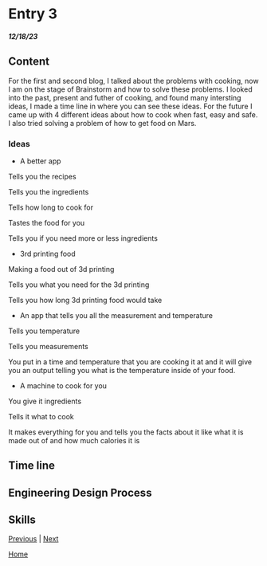 # Entry 3
##### 12/18/23

## Content 
For the first and second blog, I talked about the problems with cooking, now I am on the stage of Brainstorm and how to solve these problems. I looked into the past, present and futher of cooking, and found many intersting ideas, I made a time line in where you can see these ideas. For the future I came up with 4 different ideas about how to cook when fast, easy and safe. I also tried solving a problem of how to get food on Mars. 

### Ideas
* A better app

Tells you the recipes 

Tells you the ingredients

Tells how long to cook for

Tastes the food for you

Tells you if you need more or less ingredients

* 3rd printing food

Making a food out of 3d printing

Tells you what you need for the 3d printing

Tells you how long 3d printing food would take 

* An app that tells you all the measurement and temperature

Tells you temperature

Tells you measurements 

You put in a time and temperature that you are cooking it at and it will give you an output telling you what is the temperature inside of  your food.

* A machine to cook for you

You give it ingredients

Tells it what to cook

It makes everything for you and tells you the facts about it like what it is made out of and how much calories it is 

## Time line


## Engineering Design Process

## Skills 






[Previous](entry02.md) | [Next](entry04.md)

[Home](../README.md)
